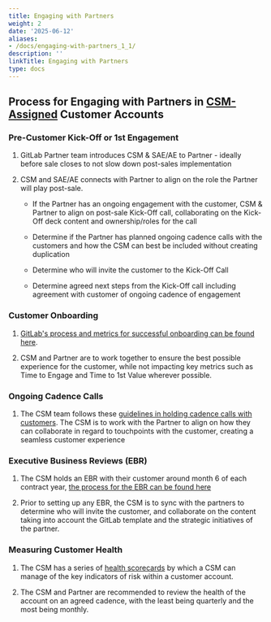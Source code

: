 ```yaml
---
title: Engaging with Partners
weight: 2
date: '2025-06-12'
aliases:
- /docs/engaging-with-partners_1_1/
description: ''
linkTitle: Engaging with Partners
type: docs
---
```


## Process for Engaging with Partners in [CSM-Assigned](/handbook/customer-success/csm/segment/) Customer Accounts

### Pre-Customer Kick-Off or 1st Engagement

1. GitLab Partner team introduces CSM & SAE/AE to Partner - ideally before sale closes to not slow down post-sales implementation

1. CSM and SAE/AE connects with Partner to align on the role the Partner will play post-sale.

   - If the Partner has an ongoing engagement with the customer, CSM & Partner to align on post-sale Kick-Off call, collaborating on the Kick-Off deck content and ownership/roles for the call

   - Determine if the Partner has planned ongoing cadence calls with the customers and how the CSM can best be included without creating duplication

   - Determine who will invite the customer to the Kick-Off Call

   - Determine agreed next steps from the Kick-Off call including agreement with customer of ongoing cadence of engagement

### Customer Onboarding

1. [GitLab's process and metrics for successful onboarding can be found here](/handbook/customer-success/csm/onboarding/#time-to-first-value).

1. CSM and Partner are to work together to ensure the best possible experience for the customer, while not impacting key metrics such as Time to Engage and Time to 1st Value wherever possible.

### Ongoing Cadence Calls

1. The CSM team follows these [guidelines in holding cadence calls with customers](/handbook/customer-success/csm/cadence-calls/). The CSM is to work with the Partner to align on how they can collaborate in regard to touchpoints with the customer, creating a seamless customer experience

### Executive Business Reviews (EBR)

1. The CSM holds an EBR with their customer around month 6 of each contract year, [the process for the EBR can be found here](/handbook/customer-success/csm/ebr/)

1. Prior to setting up any EBR, the CSM is to sync with the partners to determine who will invite the customer, and collaborate on the content taking into account the GitLab template and the strategic initiatives of the partner.

### Measuring Customer Health

1. The CSM has a series of [health scorecards](/handbook/customer-success/csm/health-score-triage/#gainsight-scorecard-attributes-and-calculations) by which a CSM can manage of the key indicators of risk within a customer account.

1. The CSM and Partner are recommended to review the health of the account on an agreed cadence, with the least being quarterly and the most being monthly.
